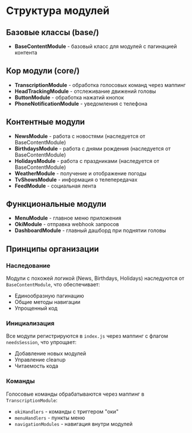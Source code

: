 # Структура модулей

## Базовые классы (base/)
- **BaseContentModule** - базовый класс для модулей с пагинацией контента

## Кор модули (core/)
- **TranscriptionModule** - обработка голосовых команд через маппинг
- **HeadTrackingModule** - отслеживание движений головы
- **ButtonModule** - обработка нажатий кнопок
- **PhoneNotificationModule** - уведомления с телефона

## Контентные модули
- **NewsModule** - работа с новостями (наследуется от BaseContentModule)
- **BirthdaysModule** - работа с днями рождения (наследуется от BaseContentModule)
- **HolidaysModule** - работа с праздниками (наследуется от BaseContentModule)
- **WeatherModule** - получение и отображение погоды
- **TvShowsModule** - информация о телепередачах
- **FeedModule** - социальная лента

## Функциональные модули
- **MenuModule** - главное меню приложения
- **OkiModule** - отправка webhook запросов
- **DashboardModule** - главный дашборд при поднятии головы

## Принципы организации

### Наследование
Модули с похожей логикой (News, Birthdays, Holidays) наследуются от `BaseContentModule`, что обеспечивает:
- Единообразную пагинацию
- Общие методы навигации
- Упрощенный код

### Инициализация
Все модули регистрируются в `index.js` через маппинг с флагом `needsSession`, что упрощает:
- Добавление новых модулей
- Управление cleanup
- Читаемость кода

### Команды
Голосовые команды обрабатываются через маппинг в `TranscriptionModule`:
- `okiHandlers` - команды с триггером "оки"
- `menuHandlers` - пункты меню
- `navigationModules` - навигация внутри модулей

